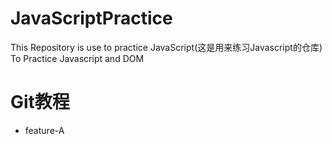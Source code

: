 # JavaScriptPractice
This Repository is use to practice JavaScript(这是用来练习Javascript的仓库)
To Practice Javascript and DOM
# Git教程
 - feature-A
